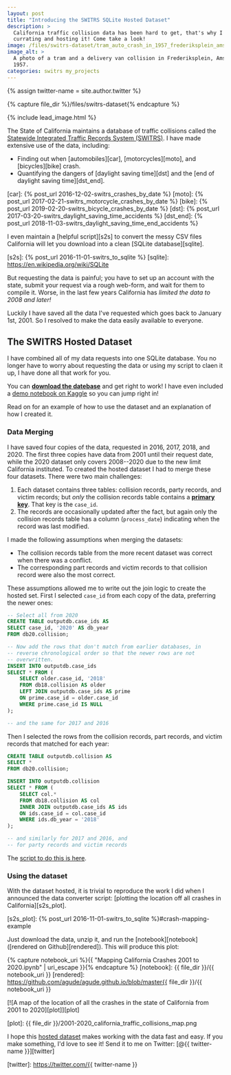 ```yaml
---
layout: post
title: "Introducing the SWITRS SQLite Hosted Dataset"
description: >
  California traffic collision data has been hard to get, that's why I am now
  currating and hosting it! Come take a look!
image: /files/switrs-dataset/tram_auto_crash_in_1957_frederiksplein_amsterdam.jpg
image_alt: >
  A photo of a tram and a delivery van collision in Frederiksplein, Amsterdam,
  1957.
categories: switrs my_projects
---
```


{% assign twitter-name = site.author.twitter %}

{% capture file_dir %}/files/switrs-dataset{% endcapture %}

{% include lead_image.html %}

The State of California maintains a database of traffic collisions called the
[Statewide Integrated Traffic Records System (SWITRS)][switrs]. I have made
extensive use of the data, including:

[switrs]: http://iswitrs.chp.ca.gov/Reports/jsp/userLogin.jsp

- Finding out when [automobiles][car], [motorcycles][moto], and
  [bicycles][bike] crash.
- Quantifying the dangers of [daylight saving time][dst] and the [end of
  daylight saving time][dst_end].

[car]: {% post_url 2016-12-02-switrs_crashes_by_date %}
[moto]: {% post_url 2017-02-21-switrs_motorcycle_crashes_by_date %}
[bike]: {% post_url 2019-02-20-switrs_bicycle_crashes_by_date %}
[dst]: {% post_url 2017-03-20-switrs_daylight_saving_time_accidents %}
[dst_end]: {% post_url 2018-11-03-switrs_daylight_saving_time_end_accidents %}

I even maintain a [helpful script][s2s] to convert the messy CSV files
California will let you download into a clean [SQLite database][sqlite].

[s2s]: {% post_url 2016-11-01-switrs_to_sqlite %}
[sqlite]: https://en.wikipedia.org/wiki/SQLite

But requesting the data is painful; you have to set up an account with the
state, submit your request via a rough web-form, and wait for them to compile
it. Worse, in the last few years California has _limited the data to 2008 and
later!_

Luckily I have saved all the data I've requested which goes back to January
1st, 2001. So I resolved to make the data easily available to everyone.

## The SWITRS Hosted Dataset

I have combined all of my data requests into one SQLite database. You no
longer have to worry about requesting the data or using my script to claen it
up, I have done all that work for you.

You can [**download the datebase**][db_link] and get right to work! I have
even included a [demo notebook on Kaggle][demo_nb] so you can jump right in!

[db_link]: https://www.kaggle.com/alexgude/california-traffic-collision-data-from-switrs
[demo_nb]: https://www.kaggle.com/alexgude/starter-california-traffic-collisions-from-switrs

Read on for an example of how to use the dataset and an explanation of how I
created it.

### Data Merging

I have saved four copies of the data, requested in 2016, 2017, 2018, and 2020.
The first three copies have data from 2001 until their request date, while the
2020 dataset only covers 2008--2020 due to the new limit California
instituted. To created the hosted dataset I had to merge these four datasets.
There were two main challenges:

1. Each dataset contains three tables: collision records, party records, and
   victim records; but _only_ the collision records table contains a [**primary
   key**][primary_key]. That key is the `case_id`.
2. The records are occasionally updated after the fact, but again only the
   collision records table has a column (`process_date`) indicating when the
   record was last modified.

[primary_key]: https://en.wikipedia.org/wiki/Primary_key

I made the following assumptions when merging the datasets: 

- The collision records table from the more recent dataset was correct when
  there was a conflict.
- The corresponding part records and victim records to that collision record
  were also the most correct.

These assumptions allowed me to write out the join logic to create the hosted
set. First I selected `case_id` from each copy of the data, preferring the
newer ones:

```sql
-- Select all from 2020
CREATE TABLE outputdb.case_ids AS 
SELECT case_id, '2020' AS db_year
FROM db20.collision;

-- Now add the rows that don't match from earlier databases, in
-- reverse chronological order so that the newer rows are not
-- overwritten.
INSERT INTO outputdb.case_ids
SELECT * FROM (
    SELECT older.case_id, '2018'
    FROM db18.collision AS older
    LEFT JOIN outputdb.case_ids AS prime
    ON prime.case_id = older.case_id
    WHERE prime.case_id IS NULL
);

-- and the same for 2017 and 2016
```

Then I selected the rows from the collision records, part records, and victim
records that matched for each year:

```sql
CREATE TABLE outputdb.collision AS
SELECT *
FROM db20.collision;

INSERT INTO outputdb.collision
SELECT * FROM (
    SELECT col.*
    FROM db18.collision AS col
    INNER JOIN outputdb.case_ids AS ids
    ON ids.case_id = col.case_id
    WHERE ids.db_year = '2018'
);

-- and similarly for 2017 and 2016, and
-- for party records and victim records
```

The [script to do this is here][script].

[script]: TODO

### Using the dataset

With the dataset hosted, it is trivial to reproduce the work I did when I
announced the data converter script: [plotting the location off all crashes in
California][s2s_plot].

[s2s_plot]: {% post_url 2016-11-01-switrs_to_sqlite %}#crash-mapping-example

Just download the data, unzip it, and run the [notebook][notebook] ([rendered
on Github][rendered]). This will produce this plot:


{% capture notebook_uri %}{{ "Mapping California Crashes 2001 to 2020.ipynb" | uri_escape }}{% endcapture %} 
[notebook]: {{ file_dir }}/{{ notebook_uri }}
[rendered]: https://github.com/agude/agude.github.io/blob/master{{ file_dir }}/{{ notebook_uri }}

[![A map of the location of all the crashes in the state of California from
2001 to 2020][plot]][plot]

[plot]: {{ file_dir }}/2001-2020_california_traffic_collisions_map.png

I hope this [hosted dataset][db_link] makes working with the data fast and
easy. If you make something, I'd love to see it! Send it to me on Twitter:
[@{{ twitter-name }}][twitter]

[twitter]: https://twitter.com/{{ twitter-name }}
